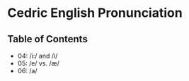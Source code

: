 # Cedric English Pronunciation

## Table of Contents
- 04: /i:/ and /i/
- 05: /e/ vs. /æ/
- 06: /a/
